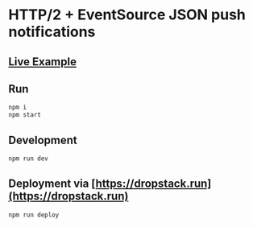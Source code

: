# HTTP/2 + EventSource JSON push notifications

## [Live Example](https://http2-express.services.dropstack.run)

## Run

```bash
npm i
npm start
```

## Development

```bash
npm run dev
```

## Deployment via [https://dropstack.run](https://dropstack.run)

```bash
npm run deploy
```